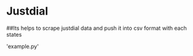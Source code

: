 # Justdial
##Its helps to scrape justdial data and push it into csv format with each states

'example.py'
